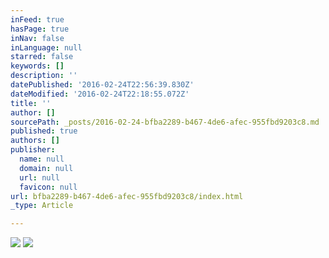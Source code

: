 ```yaml
---
inFeed: true
hasPage: true
inNav: false
inLanguage: null
starred: false
keywords: []
description: ''
datePublished: '2016-02-24T22:56:39.830Z'
dateModified: '2016-02-24T22:18:55.072Z'
title: ''
author: []
sourcePath: _posts/2016-02-24-bfba2289-b467-4de6-afec-955fbd9203c8.md
published: true
authors: []
publisher:
  name: null
  domain: null
  url: null
  favicon: null
url: bfba2289-b467-4de6-afec-955fbd9203c8/index.html
_type: Article

---
```

![](https://the-grid-user-content.s3-us-west-2.amazonaws.com/0ce71f42-589c-4b5a-abf8-670e4be755a0.jpg)
![](https://the-grid-user-content.s3-us-west-2.amazonaws.com/2d9ccc5c-b59a-424a-9465-82dc1a349a44.jpg)